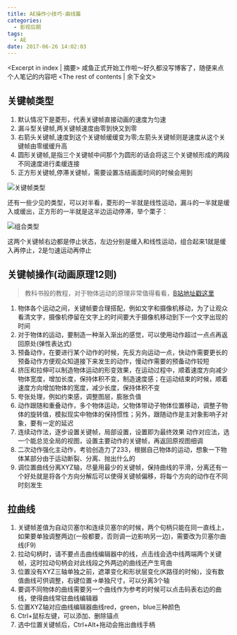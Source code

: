 ```yaml
---
title: AE操作小技巧-曲线篇
categories:
  - 影视后期
tags:
  - AE
date: 2017-06-26 14:02:03
---
```


<Excerpt in index | 摘要> 
咸鱼正式开始工作啦～好久都没写博客了，随便来点个人笔记的内容吧<!-- more -->
<The rest of contents | 余下全文>
## 关键帧类型
1. 默认情况下是菱形，代表关键帧直接动画的速度为匀速
2. 漏斗型关键帧,两关键帧速度由零到快又到零 
3. 右箭头关键帧,速度到这个关键帧缓缓变为零;左箭头关键帧则是速度从这个关键帧由零缓缓升高
4. 圆形关键帧,是指三个关键帧中间那个为圆形的话会将这三个关键帧形成的两段不同速度进行柔缓连接 
5. 正方形关键帧,停滞关键帧，需要设置冻结画面时间的时候会用到

![关键帧类型](https://cdn.jsdelivr.net/gh/Longxr/PicStored/blog/AE-Skills-Curves_01.jpg)

还有一些少见的类型，可以对半看，菱形的一半就是线性运动，漏斗的一半就是缓入或缓出，正方形的一半就是这半边运动停滞，举个栗子：

![组合类型](https://cdn.jsdelivr.net/gh/Longxr/PicStored/blog/AE-Skills-Curves_02.jpg)

这两个关键帧右边都是停止状态，左边分别是缓入和线性运动，组合起来1就是缓入再停止，2是匀速运动再停止

## 关键帧操作(动画原理12则)
> 教科书般的教程，对于物体运动的原理非常值得看看，[B站地址戳这里](http://www.bilibili.com/video/av512214/)

1. 物体各个运动之间，关键帧要合理搭配，例如文字和摄像机移动，为了让观众看清文字，摄像机停留在文字上的时间要大于摄像机移动到下一个文字出现的时间
2. 对于物体的运动，要制造一种渐入渐出的感觉，可以使用动作超过一点点再返回原处(弹性表达式)
3. 预备动作，在要进行某个动作的时候，先反方向运动一点，快动作需要更长的预备动作方便观众知道接下来发生的动作，慢动作需要的预备动作较短
4. 挤压和拉伸可以制造物体运动的形变效果，在运动过程中，顺着速度方向减少物体宽度，增加长度，保持体积不变，制造速度感；在运动结束的时候，顺着速度方向增加物体的宽度，减少长度，保持体积不变
5. 夸张处理，例如约束感，调整图层，膨胀负值
6. 动作跟随和重叠动作，多个物体运动，父物体带动子物体位置移动，调整子物体的旋转值，模拟现实中物体的保持惯性；另外，跟随动作是主对象影响子对象，要有一定的延迟
7. 连续动作法，逐步设置关键帧，局部设置，设置即为最终效果
  动作对应法，选一个能总览全局的视图，设置主要动作的关键帧，再返回原视图细调
8. 二次动作强化主动作，考验创造力了233，根据自己物体的运动，想象一下物体某部分由于运动断裂、分离、抛出什么的
9. 调位置曲线分离XYZ轴，尽量用最少的关键帧，保持曲线的平滑，分离还有一个好处就是将各个方向分解后可以使得关键帧偏移，将每个方向的动作在不同时刻发生

## 拉曲线
1. 关键帧差值为自动贝塞尔和连续贝塞尔的时候，两个句柄只能在同一直线上，如果要单独调整两边(一般都要，否则调一边影响另一边)，需要改为贝塞尔曲线(F9)
2. 拉动句柄时，请不要点击曲线编辑器中的线，点击线会选中线两端两个关键帧，这时拉动句柄会对此线段之外两边的曲线还产生弯曲
3. 位置没有XYZ三轴单独之前，遮罩变化和形状层变化(K路径的时候)，没有数值曲线可供调整，右键位置->单独尺寸，可以分离3个轴
4. 要调不同物体的曲线需要另一个曲线作为参考的时候可以点击码表右边的曲线，使得曲线常驻曲线编辑器
5. 位置XYZ轴对应曲线编辑器曲线red，green，blue三种颜色
6. Ctrl+鼠标左键，可以添加、删除锚点
7. 选中位置关键帧后，Ctrl+Alt+拖动会拖出曲线手柄



